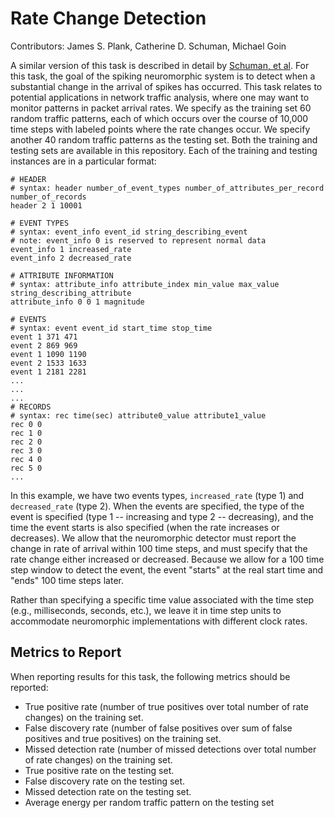 # Rate Change Detection

Contributors: James S. Plank, Catherine D. Schuman, Michael Goin

A similar version of this task is described in detail by [Schuman, et al](http://neuromorphic.eecs.utk.edu/publications/2013-06-10-variable-structure-dynamic-artificial-neural-networks/). For this task, the goal of the spiking neuromorphic system is to detect when a substantial change in the arrival of spikes has occurred.  This task relates to potential applications in network traffic analysis, where one may want to monitor patterns in packet arrival rates.  We specify as the training set 60 random traffic patterns, each of which occurs over the course of 10,000 time steps with labeled points where the rate changes occur. We specify another 40 random traffic patterns as the testing set.  Both the training and testing sets are available in this repository.  Each of the training and testing instances are in a particular format:  

```
# HEADER
# syntax: header number_of_event_types number_of_attributes_per_record number_of_records
header 2 1 10001

# EVENT TYPES
# syntax: event_info event_id string_describing_event
# note: event_info 0 is reserved to represent normal data
event_info 1 increased_rate
event_info 2 decreased_rate

# ATTRIBUTE INFORMATION
# syntax: attribute_info attribute_index min_value max_value string_describing_attribute
attribute_info 0 0 1 magnitude

# EVENTS
# syntax: event event_id start_time stop_time
event 1 371 471
event 2 869 969
event 1 1090 1190
event 2 1533 1633
event 1 2181 2281
...
...
...
# RECORDS
# syntax: rec time(sec) attribute0_value attribute1_value 
rec 0 0
rec 1 0
rec 2 0
rec 3 0
rec 4 0
rec 5 0
...
```

In this example, we have two events types, `increased_rate` (type 1) and `decreased_rate` (type 2).  When the events are specified, the type of the event is specified (type 1 -- increasing and type 2 -- decreasing), and the time the event starts is also specified (when the rate increases or decreases).  We allow that the neuromorphic detector must report the change in rate of arrival within 100 time steps, and must specify that the rate change either increased or decreased.  Because we allow for a 100 time step window to detect the event, the event "starts" at the real start time and "ends" 100 time steps later.   

Rather than specifying a specific time value associated with the time step (e.g., milliseconds, seconds, etc.), we leave it in time step units to accommodate neuromorphic implementations with different clock rates.

## Metrics to Report

When reporting results for this task, the following metrics should be reported:
- True positive rate (number of true positives over total number of rate changes) on the training set.
- False discovery rate (number of false positives over sum of false positives and true positives) on the training set.
- Missed detection rate (number of missed detections over total number of rate changes) on the training set.
- True positive rate on the testing set.
- False discovery rate on the testing set.
- Missed detection rate on the testing set.
- Average energy per random traffic pattern on the testing set

